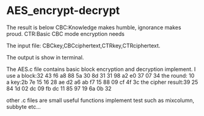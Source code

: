 # AES_encrypt-decrypt

The result is below
CBC:Knowledge makes humble, ignorance makes proud.
CTR:Basic CBC mode encryption needs

The input file:
CBCkey,CBCciphertext,CTRkey,CTRciphertext.

The output is show in terminal.

The AES.c file contains basic block encryption and decryption implement.
I use 
a block:32 43 f6 a8 88 5a 30 8d 31 31 98 a2 e0 37 07 34
the round: 10
a key:2b 7e 15 16 28 ae d2 a6 ab f7 15 88 09 cf 4f 3c
the cipher result:39 25 84 1d 02 dc 09 fb dc 11 85 97 19 6a 0b 32

other .c files are small useful functions implement test such as mixcolumn,
subbyte etc...
